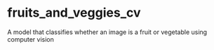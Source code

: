 # fruits_and_veggies_cv
A model that classifies whether an image is a fruit or vegetable using computer vision
